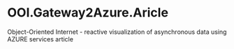 # OOI.Gateway2Azure.Aricle
Object-Oriented Internet - reactive visualization of asynchronous data using AZURE services article
